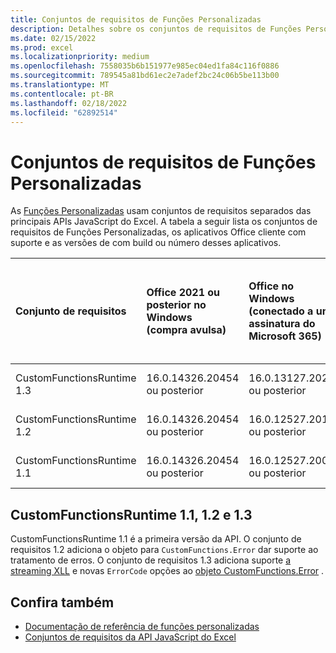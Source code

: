 ```yaml
---
title: Conjuntos de requisitos de Funções Personalizadas
description: Detalhes sobre os conjuntos de requisitos de Funções Personalizadas para Excel API JavaScript.
ms.date: 02/15/2022
ms.prod: excel
ms.localizationpriority: medium
ms.openlocfilehash: 7558035b6b151977e985ec04ed1fa84c116f0886
ms.sourcegitcommit: 789545a81bd61ec2e7adef2bc24c06b5be113b00
ms.translationtype: MT
ms.contentlocale: pt-BR
ms.lasthandoff: 02/18/2022
ms.locfileid: "62892514"
---
```

# <a name="custom-functions-requirement-sets"></a>Conjuntos de requisitos de Funções Personalizadas

As [Funções Personalizadas](../../excel/custom-functions-overview.md) usam conjuntos de requisitos separados das principais APIs JavaScript do Excel. A tabela a seguir lista os conjuntos de requisitos de Funções Personalizadas, os aplicativos Office cliente com suporte e as versões de com build ou número desses aplicativos.

|  Conjunto de requisitos  |  Office 2021 ou posterior no Windows<br>(compra avulsa)  |  Office no Windows<br>(conectado a uma assinatura do Microsoft 365)  |  Office no iPad<br>(conectado a uma assinatura do Microsoft 365)  |  Office no Mac<br>(ambas as assinaturas<br> e compra única Office no Mac 2021 e posterior)  | Office na Web |
|:-----|:-----|:-----|:-----|:-----|:-----|
| CustomFunctionsRuntime 1.3 | 16.0.14326.20454 ou posterior | 16.0.13127.20296 ou posterior | Incompatível | 16.40.20081000 ou posterior | Julho de 2020 |
| CustomFunctionsRuntime 1.2 | 16.0.14326.20454 ou posterior | 16.0.12527.20194 ou posterior | Sem suporte | 16.34.20020900 ou posterior | Janeiro de 2020 |
| CustomFunctionsRuntime 1.1 | 16.0.14326.20454 ou posterior | 16.0.12527.20092 ou posterior | Sem suporte | 16.34 ou posterior | Maio de 2019 |

## <a name="customfunctionsruntime-11-12-and-13"></a>CustomFunctionsRuntime 1.1, 1.2 e 1.3

CustomFunctionsRuntime 1.1 é a primeira versão da API. O conjunto de requisitos 1.2 adiciona o objeto para `CustomFunctions.Error` dar suporte ao tratamento de erros. O conjunto de requisitos 1.3 adiciona suporte [a streaming XLL](../../excel/make-custom-functions-compatible-with-xll-udf.md#custom-function-behavior-for-xll-compatible-functions) e novas `ErrorCode` opções ao [objeto CustomFunctions.Error](/javascript/api/custom-functions-runtime/customfunctions.error) .

## <a name="see-also"></a>Confira também

- [Documentação de referência de funções personalizadas](/javascript/api/custom-functions-runtime)
- [Conjuntos de requisitos da API JavaScript do Excel](excel-api-requirement-sets.md)
